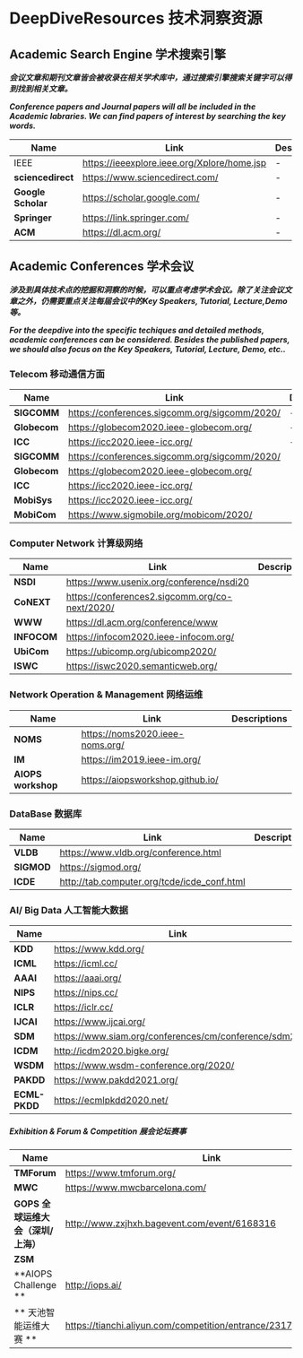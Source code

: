 # DeepDiveResources 技术洞察资源

## Academic Search Engine 学术搜索引擎
___会议文章和期刊文章皆会被收录在相关学术库中，通过搜索引擎搜索关键字可以得到找到相关文章。___

___Conference papers and Journal papers will all be included in the Academic labraries. We can find papers of interest by searching the key words.___

Name   | Link  | Descriptions
 ---- | ----- | ------  
 IEEE  | https://ieeexplore.ieee.org/Xplore/home.jsp | -
**sciencedirect**  | https://www.sciencedirect.com/ | -
**Google Scholar**  | https://scholar.google.com/ | -
**Springer** |https://link.springer.com/ | - 
**ACM** |https://dl.acm.org/ |-


## Academic Conferences 学术会议
___涉及到具体技术点的挖掘和洞察的时候，可以重点考虑学术会议。除了关注会议文章之外，仍需要重点关注每届会议中的Key Speakers, Tutorial, Lecture,Demo等。___

___For the deepdive into the specific techiques and detailed methods, academic conferences can be considered. Besides the published papers, we should also focus on the Key Speakers, Tutorial, Lecture, Demo, etc..___

### Telecom  移动通信方面

Name   | Link  | Descriptions
 ---- | ----- | ------  
**SIGCOMM**  | https://conferences.sigcomm.org/sigcomm/2020/ | -
 **Globecom**  | https://globecom2020.ieee-globecom.org/ | -
 **ICC**  | https://icc2020.ieee-icc.org/ | -
**SIGCOMM**  | https://conferences.sigcomm.org/sigcomm/2020/ | 
**Globecom** |  https://globecom2020.ieee-globecom.org/ | 
**ICC** | https://icc2020.ieee-icc.org/ | 
**MobiSys**  | https://icc2020.ieee-icc.org/ | 
**MobiCom** |  https://www.sigmobile.org/mobicom/2020/ | 

### Computer Network  计算级网络

Name   | Link  | Descriptions
 ---- | ----- | ------  
**NSDI**| https://www.usenix.org/conference/nsdi20 |
**CoNEXT** |https://conferences2.sigcomm.org/co-next/2020/ |
**WWW**| https://dl.acm.org/conference/www |
**INFOCOM**| https://infocom2020.ieee-infocom.org/ |
**UbiCom**| https://ubicomp.org/ubicomp2020/ |
**ISWC**| https://iswc2020.semanticweb.org/ |

### Network Operation & Management  网络运维

Name   | Link  | Descriptions
 ---- | ----- | ------  
 **NOMS** |https://noms2020.ieee-noms.org/ |
 **IM** | https://im2019.ieee-im.org/ |
 **AIOPS workshop** | https://aiopsworkshop.github.io/ |


### DataBase  数据库

Name   | Link  | Descriptions
 ---- | ----- | ------  
 **VLDB** | https://www.vldb.org/conference.html |
 **SIGMOD** | https://sigmod.org/ |
 **ICDE** | http://tab.computer.org/tcde/icde_conf.html |

### AI/ Big Data  人工智能大数据

Name   | Link  | Descriptions
 ---- | ----- | ------  
 **KDD** | https://www.kdd.org/ |
 **ICML** | https://icml.cc/ |
 **AAAI** | https://aaai.org/ |
 **NIPS** | https://nips.cc/ |
 **ICLR** | https://iclr.cc/ |
 **IJCAI** | https://www.ijcai.org/ |
 **SDM** | https://www.siam.org/conferences/cm/conference/sdm20 |
 **ICDM** | http://icdm2020.bigke.org/ |
 **WSDM** | https://www.wsdm-conference.org/2020/ |
 **PAKDD** | https://www.pakdd2021.org/ |
 **ECML-PKDD** | https://ecmlpkdd2020.net/ |


##### Exhibition & Forum & Competition  展会论坛赛事



Name   | Link  | Descriptions
 ---- | ----- | ------  
 **TMForum** | https://www.tmforum.org/ |
 **MWC** | https://www.mwcbarcelona.com/
 **GOPS 全球运维大会（深圳/上海）** | http://www.zxjhxh.bagevent.com/event/6168316 | 
 **ZSM** | |
**AIOPS Challenge ** | http://iops.ai/ | 
** 天池智能运维大赛 ** | https://tianchi.aliyun.com/competition/entrance/231775/introduction |

 


